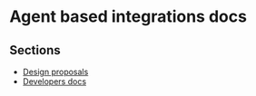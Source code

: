 # Agent based integrations docs

## Sections

* [Design proposals][1]
* [Developers docs][2]

[1]: proposals
[2]: dev